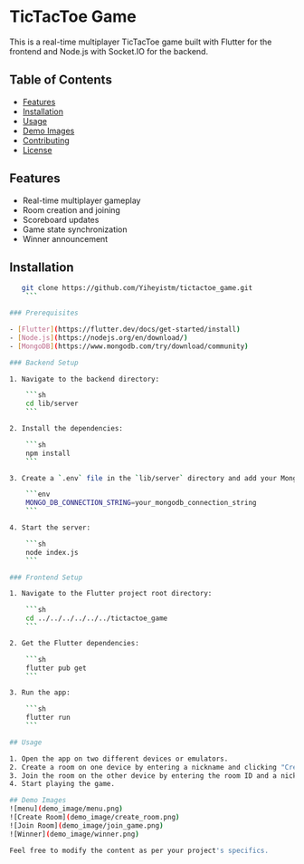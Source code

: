 # TicTacToe Game

This is a real-time multiplayer TicTacToe game built with Flutter for the frontend and Node.js with Socket.IO for the backend.

## Table of Contents

- [Features](#Features)
- [Installation](#installation)
- [Usage](#usage)
- [Demo Images](#demo-images)
- [Contributing](#contributing)
- [License](#license)

## Features

- Real-time multiplayer gameplay
- Room creation and joining
- Scoreboard updates
- Game state synchronization
- Winner announcement

## Installation
```sh
   git clone https://github.com/Yiheyistm/tictactoe_game.git
    ```

### Prerequisites

- [Flutter](https://flutter.dev/docs/get-started/install)
- [Node.js](https://nodejs.org/en/download/)
- [MongoDB](https://www.mongodb.com/try/download/community)

### Backend Setup

1. Navigate to the backend directory:

    ```sh
    cd lib/server
    ```

2. Install the dependencies:

    ```sh
    npm install
    ```

3. Create a `.env` file in the `lib/server` directory and add your MongoDB connection string:

    ```env
    MONGO_DB_CONNECTION_STRING=your_mongodb_connection_string
    ```

4. Start the server:

    ```sh
    node index.js
    ```

### Frontend Setup

1. Navigate to the Flutter project root directory:

    ```sh
    cd ../../../../../../tictactoe_game
    ```

2. Get the Flutter dependencies:

    ```sh
    flutter pub get
    ```

3. Run the app:

    ```sh
    flutter run
    ```

## Usage

1. Open the app on two different devices or emulators.
2. Create a room on one device by entering a nickname and clicking "Create Room".
3. Join the room on the other device by entering the room ID and a nickname, then clicking "Join Room".
4. Start playing the game.

## Demo Images
![menu](demo_image/menu.png)
![Create Room](demo_image/create_room.png)
![Join Room](demo_image/join_game.png)
![Winner](demo_image/winner.png)

Feel free to modify the content as per your project's specifics.